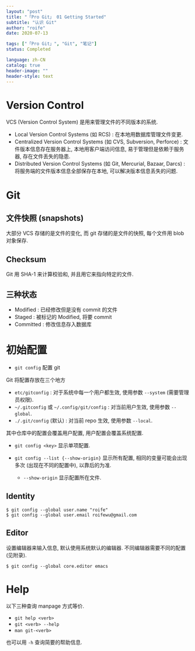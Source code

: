 ```yaml
---
layout: "post"
title: "「Pro Git」 01 Getting Started"
subtitle: "认识 Git"
author: "roife"
date: 2020-07-13

tags: ["「Pro Git」", "Git", "笔记"]
status: Completed

language: zh-CN
catalog: true
header-image: ""
header-style: text
---
```


# Version Control

VCS (Version Control System) 是用来管理文件的不同版本的系统.

- Local Version Control Systems (如 RCS) : 在本地用数据库管理文件变更.
- Centralized Version Control Systems (如 CVS, Subversion, Perforce) :
    文件版本信息存在服务器上, 本地用客户端访问信息, 易于管理但是依赖于服务器, 存在文件丢失的隐患.
- Distributed Version Control Systems (如 Git, Mercurial, Bazaar,
    Darcs) : 将服务端的文件版本信息全部保存在本地, 可以解决版本信息丢失的问题.

# Git

## 文件快照 (snapshots)

大部分 VCS 存储的是文件的变化, 而 git 存储的是文件的快照, 每个文件用 blob 对象保存.

## Checksum

Git 用 SHA-1 来计算校验和, 并且用它来指向特定的文件.

## 三种状态

- Modified : 已经修改但是没有 commit 的文件
- Staged : 被标记的 Modified, 将要 commit
- Committed : 修改信息存入数据库

# 初始配置

- `git config`
    配置 git

Git 将配置存放在三个地方

- `etc/gitconfig` : 对于系统中每一个用户都生效, 使用参数 `--system` (需要管理员权限).
- `~/.gitconfig` 或 `~/.config/git/config` : 对当前用户生效, 使用参数 `--global`.
- `./.git/config` (默认) : 对当前 repo 生效, 使用参数 `--local`.

其中仓库中的配置会覆盖用户配置, 用户配置会覆盖系统配置.

- `git config <key>`
    显示单项配置.

- `git config --list {--show-origin}`
    显示所有配置, 相同的变量可能会出现多次 (出现在不同的配置中), 以靠后的为准.

  - `--show-origin`
        显示配置所在文件.

## Identity

``` shell
$ git config --global user.name "roife"
$ git config --global user.email roifewu@gmail.com
```

## Editor

设置编辑器来输入信息, 默认使用系统默认的编辑器. 不同编辑器需要不同的配置 (见附录).

``` shell
$ git config --global core.editor emacs
```

# Help

以下三种查询 manpage 方式等价.

- `git help <verb>`
- `git <verb> --help`
- `man git-<verb>`

也可以用 `-h` 查询简要的帮助信息.
